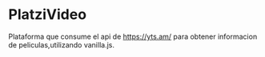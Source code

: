 # PlatziVideo
Plataforma que consume el api de https://yts.am/ para obtener informacion de peliculas,utilizando vanilla.js.
